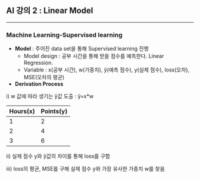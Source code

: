  ## **AI 강의 2 : Linear Model**
 ---
 ### Machine Learning-Supervised learning
 * **Model** : 주어진 data set을 통해 Supervised learning 진행
   + Model design : 공부 시간을 통해 받을 점수를 예측한다. Linear Regression. 
   + Variable : x(공부 시간), w(가중치), ŷ(예측 점수), y(실제 점수), loss(오차), MSE(오차의 평균)
 * **Derivation Process**

i) w 값에 따라 생기는 ŷ값 도출 : ŷ=x*w

   |Hours(x)|Points(y)|
   |---|---|
   |1|2|
   |2|4|
   |3|6|

ii)  실제 점수 y와 ŷ값의 차이를 통해 loss를 구함

iii) loss의 평균, MSE를 구해 실제 점수 y와 가장 유사한 가중치 w를 찾음
 
